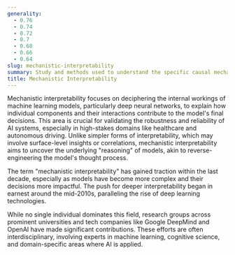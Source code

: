 ```yaml
---
generality:
  - 0.76
  - 0.74
  - 0.72
  - 0.7
  - 0.68
  - 0.66
  - 0.64
slug: mechanistic-interpretability
summary: Study and methods used to understand the specific causal mechanisms through which AI models produce their outputs.
title: Mechanistic Interpretability
---
```


Mechanistic interpretability focuses on deciphering the internal workings of machine learning models, particularly deep neural networks, to explain how individual components and their interactions contribute to the model's final decisions. This area is crucial for validating the robustness and reliability of AI systems, especially in high-stakes domains like healthcare and autonomous driving. Unlike simpler forms of interpretability, which may involve surface-level insights or correlations, mechanistic interpretability aims to uncover the underlying "reasoning" of models, akin to reverse-engineering the model's thought process.

The term "mechanistic interpretability" has gained traction within the last decade, especially as models have become more complex and their decisions more impactful. The push for deeper interpretability began in earnest around the mid-2010s, paralleling the rise of deep learning technologies.

While no single individual dominates this field, research groups across prominent universities and tech companies like Google DeepMind and OpenAI have made significant contributions. These efforts are often interdisciplinary, involving experts in machine learning, cognitive science, and domain-specific areas where AI is applied.
